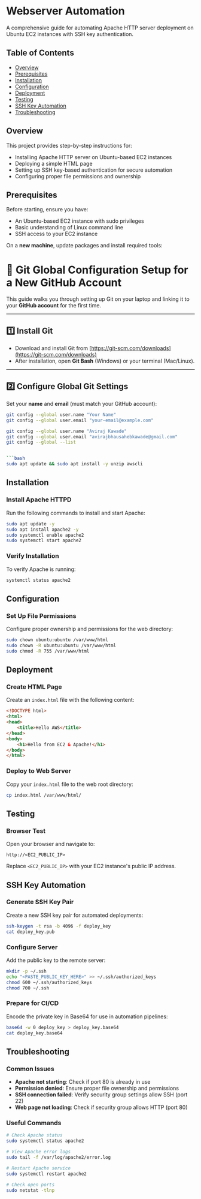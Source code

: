 
# Webserver Automation

A comprehensive guide for automating Apache HTTP server deployment on Ubuntu EC2 instances with SSH key authentication.

## Table of Contents

- [Overview](#overview)
- [Prerequisites](#prerequisites)
- [Installation](#installation)
- [Configuration](#configuration)
- [Deployment](#deployment)
- [Testing](#testing)
- [SSH Key Automation](#ssh-key-automation)
- [Troubleshooting](#troubleshooting)

## Overview

This project provides step-by-step instructions for:
- Installing Apache HTTP server on Ubuntu-based EC2 instances
- Deploying a simple HTML page
- Setting up SSH key-based authentication for secure automation
- Configuring proper file permissions and ownership

## Prerequisites

Before starting, ensure you have:
- An Ubuntu-based EC2 instance with sudo privileges
- Basic understanding of Linux command line
- SSH access to your EC2 instance

On a **new machine**, update packages and install required tools:

# 🚀 Git Global Configuration Setup for a New GitHub Account

This guide walks you through setting up Git on your laptop and linking it to your **GitHub account** for the first time.

---

## 1️⃣ Install Git
- Download and install Git from [https://git-scm.com/downloads](https://git-scm.com/downloads)
- After installation, open **Git Bash** (Windows) or your terminal (Mac/Linux).

---

## 2️⃣ Configure Global Git Settings

Set your **name** and **email** (must match your GitHub account):

```bash
git config --global user.name "Your Name"
git config --global user.email "your-email@example.com"

git config --global user.name "Aviraj Kawade"
git config --global user.email "avirajbhausahebkawade@gmail.com"
git config --global --list


```bash
sudo apt update && sudo apt install -y unzip awscli
```

## Installation

### Install Apache HTTPD

Run the following commands to install and start Apache:

```bash
sudo apt update -y
sudo apt install apache2 -y
sudo systemctl enable apache2
sudo systemctl start apache2
```

### Verify Installation

To verify Apache is running:

```bash
systemctl status apache2
```

## Configuration

### Set Up File Permissions

Configure proper ownership and permissions for the web directory:

```bash
sudo chown ubuntu:ubuntu /var/www/html
sudo chown -R ubuntu:ubuntu /var/www/html
sudo chmod -R 755 /var/www/html
```

## Deployment

### Create HTML Page

Create an `index.html` file with the following content:

```html
<!DOCTYPE html>
<html>
<head>
    <title>Hello AWS</title>
</head>
<body>
    <h1>Hello from EC2 & Apache!</h1>
</body>
</html>
```

### Deploy to Web Server

Copy your `index.html` file to the web root directory:

```bash
cp index.html /var/www/html/
```

## Testing

### Browser Test

Open your browser and navigate to:

```
http://<EC2_PUBLIC_IP>
```

Replace `<EC2_PUBLIC_IP>` with your EC2 instance's public IP address.

## SSH Key Automation

### Generate SSH Key Pair

Create a new SSH key pair for automated deployments:

```bash
ssh-keygen -t rsa -b 4096 -f deploy_key
cat deploy_key.pub
```

### Configure Server

Add the public key to the remote server:

```bash
mkdir -p ~/.ssh
echo "<PASTE_PUBLIC_KEY_HERE>" >> ~/.ssh/authorized_keys
chmod 600 ~/.ssh/authorized_keys
chmod 700 ~/.ssh
```

### Prepare for CI/CD

Encode the private key in Base64 for use in automation pipelines:

```bash
base64 -w 0 deploy_key > deploy_key.base64
cat deploy_key.base64
```

## Troubleshooting

### Common Issues

- **Apache not starting**: Check if port 80 is already in use
- **Permission denied**: Ensure proper file ownership and permissions
- **SSH connection failed**: Verify security group settings allow SSH (port 22)
- **Web page not loading**: Check if security group allows HTTP (port 80)

### Useful Commands

```bash
# Check Apache status
sudo systemctl status apache2

# View Apache error logs
sudo tail -f /var/log/apache2/error.log

# Restart Apache service
sudo systemctl restart apache2

# Check open ports
sudo netstat -tlnp
```
